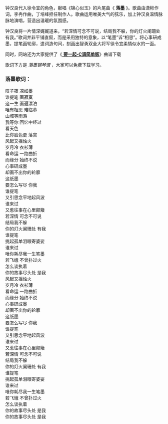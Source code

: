 

钟汉良代入徐令宜的角色，献唱《锦心似玉》的片尾曲《 **落墨**
》。歌曲由潇彬作词，李冉作曲，丁培峰担任制作人。歌曲运用唯美大气的弦乐，加上钟汉良温情脉脉地演唱，营造出温暖的氛围感。

钟汉良将一片情深娓娓道来，“若深情可念不可说，结局我不躲，你的灯火阑珊处有我。”歌词并非平铺直叙，而是采用独特的意象，以“笔墨”诉“相思”。将心事研成墨，提笔画轮廓，遣词造句间，刻画出智勇双全大将军徐令宜柔情似水的一面。

同时，网站还为大家提供了《[ **要一起-C调简单版**](Music-12849-要一起-C调简单版-锦心似玉主题曲.html "要一起-
C调简单版")》曲谱下载

歌词下方是 _落墨钢琴谱_ ，大家可以免费下载学习。

### 落墨歌词：

叹子夜 凉如墨  
谁提笔 画寂寞  
这一生 画遍漂泊  
唯有相思 难临摹  
山城等雨落  
我等你 回忆中经过  
看天色  
比你脸色更 落寞  
风起又摇烛火  
岁月冷 衣衫薄  
看命运 一路曲折  
而缘分 始终不说  
心事研成墨  
却画不出你的轮廓  
这纸墨  
要怎么写尽 你我  
谁提笔  
又引思念平地起风波  
谁来过  
又惹往事在心里颠簸  
若深情 可念不可说  
结局我不躲  
你的灯火阑珊处 有我  
谁提笔  
挑起孤单泪眼寄婆娑  
谁来过  
唯你耗尽我一生笔墨  
若飞蛾 不曾扑过火  
怎么谈执着  
你的故事尽头处 是我  
风起又摇烛火  
岁月冷 衣衫薄  
看命运 一路曲折  
而缘分 始终不说  
心事研成墨  
却画不出你的轮廓  
这纸墨  
要怎么写尽 你我  
谁提笔  
又引思念平地起风波  
谁来过  
又惹往事在心里颠簸  
若深情 可念不可说  
结局我不躲  
你的灯火阑珊处 有我  
谁提笔  
挑起孤单泪眼寄婆娑  
谁来过  
唯你耗尽我一生笔墨  
若飞蛾 不曾扑过火  
怎么谈执着  
你的故事尽头处 是我  
你的故事尽头处 是我

